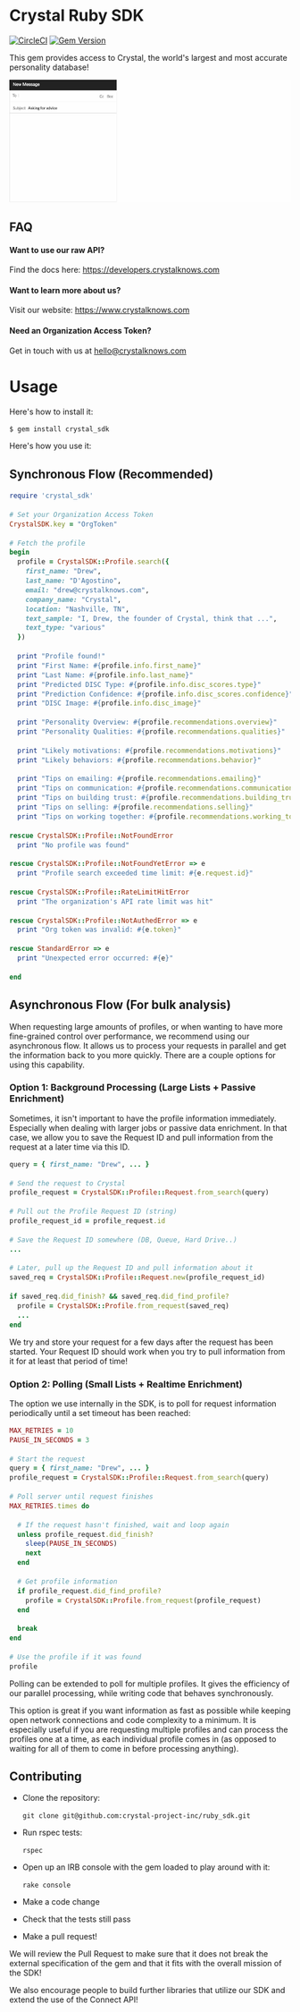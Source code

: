 # Crystal Ruby SDK

[![CircleCI](https://circleci.com/gh/crystal-project-inc/ruby_sdk.svg?style=shield)](https://circleci.com/gh/crystal-project-inc/ruby_sdk)
[![Gem Version](https://badge.fury.io/rb/crystal_sdk.svg)](https://badge.fury.io/rb/crystal_sdk)

This gem provides access to Crystal, the world's largest and most accurate personality database!

![API Summary](docs/api_summary.gif)

## FAQ

#### Want to use our raw API?

Find the docs here:
https://developers.crystalknows.com

#### Want to learn more about us?

Visit our website: https://www.crystalknows.com

#### Need an Organization Access Token?

Get in touch with us at hello@crystalknows.com


# Usage

Here's how to install it:
```bash
$ gem install crystal_sdk
```

Here's how you use it:

## Synchronous Flow (Recommended)

```ruby
require 'crystal_sdk'

# Set your Organization Access Token
CrystalSDK.key = "OrgToken"

# Fetch the profile
begin
  profile = CrystalSDK::Profile.search({
    first_name: "Drew",
    last_name: "D'Agostino",
    email: "drew@crystalknows.com",
    company_name: "Crystal",
    location: "Nashville, TN",
    text_sample: "I, Drew, the founder of Crystal, think that ...",
    text_type: "various"
  })

  print "Profile found!"
  print "First Name: #{profile.info.first_name}"
  print "Last Name: #{profile.info.last_name}"
  print "Predicted DISC Type: #{profile.info.disc_scores.type}"
  print "Prediction Confidence: #{profile.info.disc_scores.confidence}"
  print "DISC Image: #{profile.info.disc_image}"

  print "Personality Overview: #{profile.recommendations.overview}"
  print "Personality Qualities: #{profile.recommendations.qualities}"

  print "Likely motivations: #{profile.recommendations.motivations}"
  print "Likely behaviors: #{profile.recommendations.behavior}"

  print "Tips on emailing: #{profile.recommendations.emailing}"
  print "Tips on communication: #{profile.recommendations.communication}"
  print "Tips on building trust: #{profile.recommendations.building_trust}"
  print "Tips on selling: #{profile.recommendations.selling}"
  print "Tips on working together: #{profile.recommendations.working_together}"

rescue CrystalSDK::Profile::NotFoundError
  print "No profile was found"

rescue CrystalSDK::Profile::NotFoundYetError => e
  print "Profile search exceeded time limit: #{e.request.id}"

rescue CrystalSDK::Profile::RateLimitHitError
  print "The organization's API rate limit was hit"

rescue CrystalSDK::Profile::NotAuthedError => e
  print "Org token was invalid: #{e.token}"

rescue StandardError => e
  print "Unexpected error occurred: #{e}"

end
```

## Asynchronous Flow (For bulk analysis)

When requesting large amounts of profiles, or when wanting to have more fine-grained control over performance, we recommend using our asynchronous flow. It allows us to process your requests in parallel and get the information back to you more quickly. There are a couple options for using this capability.


### Option 1: Background Processing (Large Lists + Passive Enrichment)

Sometimes, it isn't important to have the profile information immediately. Especially when dealing with larger jobs or passive data enrichment. In that case, we allow you to save the Request ID and pull information from the request at a later time via this ID.

```ruby
query = { first_name: "Drew", ... }

# Send the request to Crystal
profile_request = CrystalSDK::Profile::Request.from_search(query)

# Pull out the Profile Request ID (string)
profile_request_id = profile_request.id

# Save the Request ID somewhere (DB, Queue, Hard Drive..)
...

# Later, pull up the Request ID and pull information about it
saved_req = CrystalSDK::Profile::Request.new(profile_request_id)

if saved_req.did_finish? && saved_req.did_find_profile?
  profile = CrystalSDK::Profile.from_request(saved_req)
  ...
end
```

We try and store your request for a few days after the request has been started. Your Request ID should work when you try to pull information from it for at least that period of time!


### Option 2: Polling (Small Lists + Realtime Enrichment)
The option we use internally in the SDK, is to poll for request information periodically until a set timeout has been reached:

```ruby
MAX_RETRIES = 10
PAUSE_IN_SECONDS = 3

# Start the request
query = { first_name: "Drew", ... }
profile_request = CrystalSDK::Profile::Request.from_search(query)

# Poll server until request finishes
MAX_RETRIES.times do

  # If the request hasn't finished, wait and loop again
  unless profile_request.did_finish?
    sleep(PAUSE_IN_SECONDS)
    next
  end

  # Get profile information
  if profile_request.did_find_profile?
    profile = CrystalSDK::Profile.from_request(profile_request)
  end

  break
end

# Use the profile if it was found
profile
```

Polling can be extended to poll for multiple profiles. It gives the efficiency of our parallel processing, while writing code that behaves synchronously.

This option is great if you want information as fast as possible while keeping open network connections and code complexity to a minimum. It is especially useful if you are requesting multiple profiles and can process the profiles one at a time, as each individual profile comes in (as opposed to waiting for all of them to come in before processing anything).


## Contributing

- Clone the repository:

  `git clone git@github.com:crystal-project-inc/ruby_sdk.git`

- Run rspec tests:

  `rspec`

- Open up an IRB console with the gem loaded to play around with it:

  `rake console`

- Make a code change

- Check that the tests still pass

- Make a pull request!

We will review the Pull Request to make sure that it does not break the external specification of the gem and that it fits with the overall mission of the SDK!

We also encourage people to build further libraries that utilize our SDK and extend the use of the Connect API!
